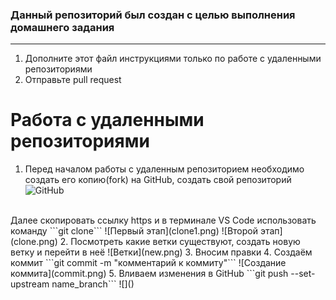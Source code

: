 ### Данный репозиторий был создан с целью выполнения домашнего задания
<hr>

1. Дополните этот файл инструкциями только по работе с удаленными репозиториями<br>
2. Отправьте pull request<br>

# Работа с удаленными репозиториями
1. Перед началом работы с удаленным репозиторием необходимо создать его копию(fork) на GitHub, создать свой репозиторий
![GitHub](fork.png)
<br>
Далее скопировать ссылку https и в терминале VS Code использовать команду ```git clone```
![Первый этап](clone1.png)
![Второй этап](clone.png)
2. Посмотреть какие ветки существуют, создать новую ветку и перейти в неё
![Ветки](new.png)
3. Вносим правки
4. Создаём коммит ```git commit -m "комментарий к коммиту"```
![Создание коммита](commit.png)
5. Вливаем изменения в GitHub ```git push --set-upstream name_branch```
![]()